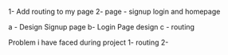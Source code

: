 1- Add routing to my page
2- page - signup  login and homepage

a - Design Signup page
b- Login Page design
c - routing 


Problem i have faced during project
1- routing
2- 